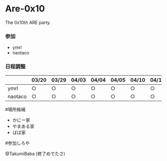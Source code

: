 Are-0x10
========

The 0x10th ARE party.

### 参加
- ymrl
- naotaco

### 日程調整

||03/20|03/29|04/03|04/04|04/05|04/10|04/11|04/12|
|---|---|---|---|---|---|---|---|---|
|ymrl|○|○|○|○|○|○|○|○|
|naotaco|○|○|○|○|○|○|○|○|



#場所候補

- かにー家
- やまある家
- ばば家

#参加しろや

@TakumiBaba (修了めでたさ)
